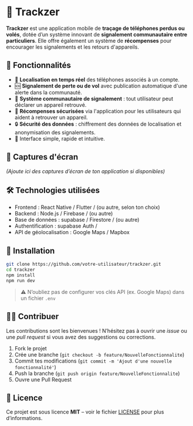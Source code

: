 
# 📱 Trackzer

**Trackzer** est une application mobile de **traçage de téléphones perdus ou volés**, dotée d’un système innovant de **signalement communautaire entre particuliers**. Elle offre également un système de **récompenses** pour encourager les signalements et les retours d'appareils.

## 🚀 Fonctionnalités

* 📍 **Localisation en temps réel** des téléphones associés à un compte.
* 🆘 **Signalement de perte ou de vol** avec publication automatique d'une alerte dans la communauté.
* 🤝 **Système communautaire de signalement** : tout utilisateur peut déclarer un appareil retrouvé.
* 🎁 **Récompenses sécurisées** via l'application pour les utilisateurs qui aident à retrouver un appareil.
* 🔒 **Sécurité des données** : chiffrement des données de localisation et anonymisation des signalements.
* 📱 Interface simple, rapide et intuitive.

## 📸 Captures d'écran

*(Ajoute ici des captures d’écran de ton application si disponibles)*

## 🛠️ Technologies utilisées

* Frontend : React Native / Flutter / (ou autre, selon ton choix)
* Backend : Node.js / Firebase / (ou autre)
* Base de données : supabase / Firestore / (ou autre)
* Authentification : supabase Auth /
* API de géolocalisation : Google Maps / Mapbox

## 🧪 Installation

```bash
git clone https://github.com/votre-utilisateur/trackzer.git
cd trackzer
npm install
npm run dev
```

> ⚠️ N’oubliez pas de configurer vos clés API (ex. Google Maps) dans un fichier `.env`


## 🧑‍💻 Contribuer

Les contributions sont les bienvenues ! N’hésitez pas à ouvrir une *issue* ou une *pull request* si vous avez des suggestions ou corrections.

1. Fork le projet
2. Crée une branche (`git checkout -b feature/NouvelleFonctionnalite`)
3. Commit tes modifications (`git commit -m 'Ajout d'une nouvelle fonctionnalité'`)
4. Push la branche (`git push origin feature/NouvelleFonctionnalite`)
5. Ouvre une Pull Request

## 📜 Licence

Ce projet est sous licence **MIT** – voir le fichier [LICENSE](LICENSE) pour plus d’informations.




